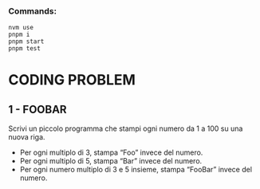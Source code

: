 ### Commands:
```
nvm use
pnpm i
pnpm start
pnpm test
```
# CODING PROBLEM

## 1 - FOOBAR
Scrivi un piccolo programma che stampi ogni numero da 1 a 100 su una nuova riga.
- Per ogni multiplo di 3, stampa “Foo” invece del numero. 
- Per ogni multiplo di 5, stampa “Bar” invece del numero. 
- Per ogni numero multiplo di 3 e 5 insieme, stampa “FooBar” invece del numero.
